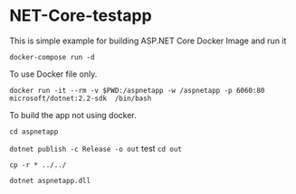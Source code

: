 # NET-Core-testapp

This is simple example for building ASP.NET Core Docker Image and run it 

``` docker-compose run -d ```

To use Docker file only.

```docker run -it --rm -v $PWD:/aspnetapp -w /aspnetapp -p 6060:80 microsoft/dotnet:2.2-sdk  /bin/bash```

To build the app not using docker.

```cd aspnetapp```

```dotnet publish -c Release -o out```
test
```cd out ```

```cp -r * ../../```

```dotnet aspnetapp.dll```
